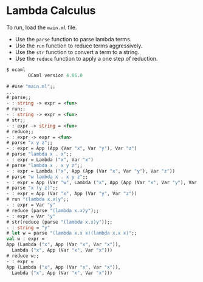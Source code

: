 # Lambda Calculus

To run, load the `main.ml` file.

* Use the `parse` function to parse
lambda terms.
* Use the `run` function to reduce terms
aggressively.
* Use the `str` function to convert a term to a string.
* Use the `reduce` function to apply a one step of reduction.

```ocaml
$ ocaml
        OCaml version 4.06.0

# #use "main.ml";;
...
# parse;;
- : string -> expr = <fun>
# run;;
- : string -> expr = <fun>
# str;;
- : expr -> string = <fun>
# reduce;;
- : expr -> expr = <fun>
# parse "x y z";;
- : expr = App (App (Var "x", Var "y"), Var "z")
# parse "lambda x . x";;
- : expr = Lambda ("x", Var "x")
# parse "lambda x . x y z";;
- : expr = Lambda ("x", App (App (Var "x", Var "y"), Var "z"))
# parse "w lambda x . x y z";;
- : expr = App (Var "w", Lambda ("x", App (App (Var "x", Var "y"), Var "z")))
# parse "x (y z)";;           
- : expr = App (Var "x", App (Var "y", Var "z"))
# run "(lambda x.x)y";; 
- : expr = Var "y"
# reduce (parse "(lambda x.x)y");;
- : expr = Var "y"
# str(reduce (parse "(lambda x.x)y"));;
- : string = "y"
# let w = parse "(lambda x.x x)(lambda x.x x)";;
val w : expr =
App (Lambda ("x", App (Var "x", Var "x")),
  Lambda ("x", App (Var "x", Var "x")))
# reduce w;;
- : expr =
App (Lambda ("x", App (Var "x", Var "x")),
  Lambda ("x", App (Var "x", Var "x")))
```
